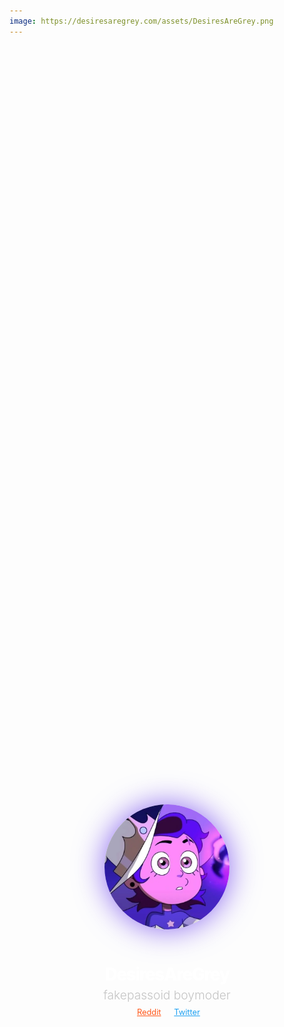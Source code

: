 ```yaml
---
image: https://desiresaregrey.com/assets/DesiresAreGrey.png
---
```

<link rel="stylesheet" href="https://cdnjs.cloudflare.com/ajax/libs/font-awesome/6.5.2/css/all.min.css">
<link rel="preload" href="assets/DesiresAreGrey.png" as="image">

<style>
.home-container {
  display: flex;
  flex-direction: column;
  align-items: center;
  justify-content: center;
  text-align: center;
  min-height: 70vh;
  opacity: 0;
  animation: fadeInUp 750ms ease-out 250ms forwards;
}

@keyframes fadeInUp {
  from {
    opacity: 0;
    transform: translateY(20px);
  }
  to {
    opacity: 1;
    transform: translateY(0);
  }
}

.profile-pic {
  width: 200px;
  height: 200px;
  border-radius: 50%;
  margin-bottom: 1rem;
  box-shadow: 0 0 48px #3c02e899;
}

.home-title {
  font-size: 2em !important;
  font-weight: 800 !important;
  color: #FFFFFF !important;
  margin-bottom: 0.25rem;
  letter-spacing: -1.5px;
}

.home-subtitle {
  font-size: 1.2rem;
  font-weight: 350 !important;
  color: #c4c4c4;
  margin-top: 0;
  margin-bottom: 0.5rem;
}

.social-links {
  display: flex;
  gap: 1rem;
}

.social-link {
  display: flex;
  align-items: center;
  gap: 0.3rem;
  margin-bottom: 2rem;
  font-size: 0.8rem;
  font-variation-settings: 'wght' 650;
  transition: all 200ms ease !important;
}
.social-link:hover {
  font-variation-settings: 'wght' 800;
}

.social-link .fa-brands {
  font-size: 1.2rem;
}

.reddit {
    color: #ff5719 !important;
}
.social-link:hover.reddit {
    color: #ff6026 !important;
    text-shadow: 0 0 32px #ff3c00;
}

.twitter {
    color: #1DA1F2 !important;
}
.social-link:hover.twitter {
    color: #2ca6f2 !important;
    text-shadow: 0 0 32px #0091ff;
}
</style>

<div class="home-container">
  <img class="profile-pic no-lb" src="assets/DesiresAreGrey.png">
  <h1 class="home-title">DesiresAreGrey</h1>
  <p class="home-subtitle">fakepassoid boymoder</p>
  <div class="social-links">
    <a class="social-link noselect reddit" href="https://www.reddit.com/user/DesiresAreGrey" target="_blank">
      <i class="fa-brands fa-reddit-alien"></i>
      <span>Reddit</span>
    </a>
    <a class="social-link noselect twitter" href="https://twitter.com/DesiresAreGrey" target="_blank">
      <i class="fa-brands fa-twitter"></i>
      <span>Twitter</span>
    </a>
  </div>
</div>